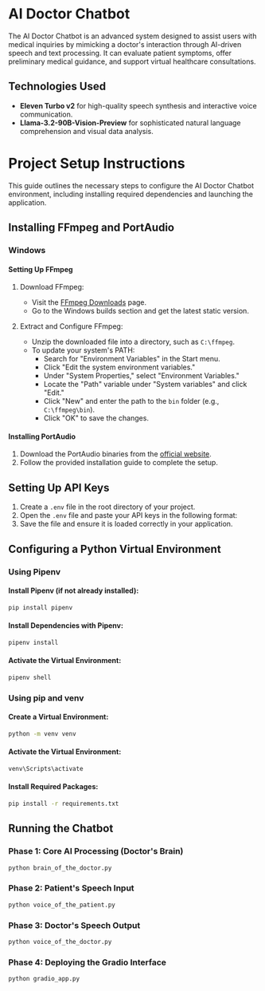 # AI Doctor Chatbot

The AI Doctor Chatbot is an advanced system designed to assist users with medical inquiries by mimicking a doctor's interaction through AI-driven speech and text processing. It can evaluate patient symptoms, offer preliminary medical guidance, and support virtual healthcare consultations.

## Technologies Used

- **Eleven Turbo v2** for high-quality speech synthesis and interactive voice communication.
- **Llama-3.2-90B-Vision-Preview** for sophisticated natural language comprehension and visual data analysis.

# Project Setup Instructions

This guide outlines the necessary steps to configure the AI Doctor Chatbot environment, including installing required dependencies and launching the application.

## Installing FFmpeg and PortAudio

### Windows

#### Setting Up FFmpeg

1. Download FFmpeg:
   - Visit the [FFmpeg Downloads](https://ffmpeg.org/download.html) page.
   - Go to the Windows builds section and get the latest static version.

2. Extract and Configure FFmpeg:
   - Unzip the downloaded file into a directory, such as `C:\ffmpeg`.
   - To update your system's PATH:
     - Search for "Environment Variables" in the Start menu.
     - Click "Edit the system environment variables."
     - Under "System Properties," select "Environment Variables."
     - Locate the "Path" variable under "System variables" and click "Edit."
     - Click "New" and enter the path to the `bin` folder (e.g., `C:\ffmpeg\bin`).
     - Click "OK" to save the changes.

#### Installing PortAudio

1. Download the PortAudio binaries from the [official website](http://www.portaudio.com/download.html).
2. Follow the provided installation guide to complete the setup.

## Setting Up API Keys

1. Create a `.env` file in the root directory of your project.
2. Open the `.env` file and paste your API keys in the following format: 
3. Save the file and ensure it is loaded correctly in your application.


## Configuring a Python Virtual Environment

### Using Pipenv

#### Install Pipenv (if not already installed):
```sh
pip install pipenv
```

#### Install Dependencies with Pipenv:
```sh
pipenv install
```

#### Activate the Virtual Environment:
```sh
pipenv shell
```

### Using pip and venv

#### Create a Virtual Environment:
```sh
python -m venv venv
```

#### Activate the Virtual Environment:
```sh
venv\Scripts\activate
```

#### Install Required Packages:
```sh
pip install -r requirements.txt
```

## Running the Chatbot

### Phase 1: Core AI Processing (Doctor's Brain)
```sh
python brain_of_the_doctor.py
```

### Phase 2: Patient's Speech Input
```sh
python voice_of_the_patient.py
```

### Phase 3: Doctor's Speech Output
```sh
python voice_of_the_doctor.py
```

### Phase 4: Deploying the Gradio Interface
```sh
python gradio_app.py
```

